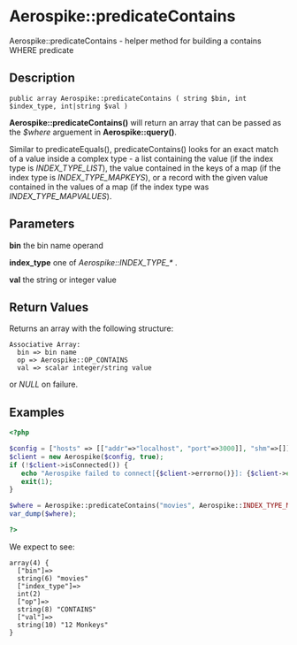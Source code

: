 
# Aerospike::predicateContains

Aerospike::predicateContains - helper method for building a contains WHERE
predicate

## Description

```
public array Aerospike::predicateContains ( string $bin, int $index_type, int|string $val )
```

**Aerospike::predicateContains()** will return an array that can be passed as the
*$where* arguement in **Aerospike::query()**.

Similar to predicateEquals(), predicateContains() looks for an exact match of a
value inside a complex type - a list containing the value (if the index type is
*INDEX_TYPE_LIST*), the value contained in the keys of a map (if the index type
is *INDEX_TYPE_MAPKEYS*), or a record with the given value contained in the
values of a map (if the index type was *INDEX_TYPE_MAPVALUES*).

## Parameters

**bin** the bin name operand

**index_type** one of *Aerospike::INDEX_TYPE_\** .

**val** the string or integer value

## Return Values

Returns an array with the following structure:
```
Associative Array:
  bin => bin name
  op => Aerospike::OP_CONTAINS
  val => scalar integer/string value
```
or *NULL* on failure.

## Examples

```php
<?php

$config = ["hosts" => [["addr"=>"localhost", "port"=>3000]], "shm"=>[]];
$client = new Aerospike($config, true);
if (!$client->isConnected()) {
   echo "Aerospike failed to connect[{$client->errorno()}]: {$client->error()}\n";
   exit(1);
}

$where = Aerospike::predicateContains("movies", Aerospike::INDEX_TYPE_MAPKEYS, "12 Monkeys");
var_dump($where);

?>
```

We expect to see:

```
array(4) {
  ["bin"]=>
  string(6) "movies"
  ["index_type"]=>
  int(2)
  ["op"]=>
  string(8) "CONTAINS"
  ["val"]=>
  string(10) "12 Monkeys"
}
```

